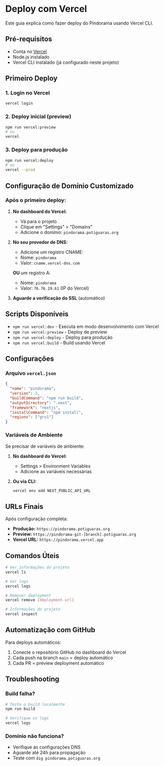 # Deploy com Vercel

Este guia explica como fazer deploy do Pindorama usando Vercel CLI.

## Pré-requisitos

- Conta no [Vercel](https://vercel.com)
- Node.js instalado
- Vercel CLI instalado (já configurado neste projeto)

## Primeiro Deploy

### 1. Login no Vercel
```bash
vercel login
```

### 2. Deploy inicial (preview)
```bash
npm run vercel:preview
# ou
vercel
```

### 3. Deploy para produção
```bash
npm run vercel:deploy
# ou
vercel --prod
```

## Configuração de Domínio Customizado

### Após o primeiro deploy:

1. **No dashboard do Vercel:**
   - Vá para o projeto
   - Clique em "Settings" > "Domains"
   - Adicione o domínio: `pindorama.potiguaras.org`

2. **No seu provedor de DNS:**
   - Adicione um registro CNAME:
   - Nome: `pindorama`
   - Valor: `cname.vercel-dns.com`

   **OU** um registro A:
   - Nome: `pindorama`
   - Valor: `76.76.19.61` (IP do Vercel)

3. **Aguarde a verificação do SSL** (automático)

## Scripts Disponíveis

- `npm run vercel:dev` - Executa em modo desenvolvimento com Vercel
- `npm run vercel:preview` - Deploy de preview
- `npm run vercel:deploy` - Deploy para produção
- `npm run vercel:build` - Build usando Vercel

## Configurações

### Arquivo `vercel.json`
```json
{
  "name": "pindorama",
  "version": 2,
  "buildCommand": "npm run build",
  "outputDirectory": ".next",
  "framework": "nextjs",
  "installCommand": "npm install",
  "regions": ["gru1"]
}
```

### Variáveis de Ambiente

Se precisar de variáveis de ambiente:

1. **No dashboard do Vercel:**
   - Settings > Environment Variables
   - Adicione as variáveis necessárias

2. **Ou via CLI:**
   ```bash
   vercel env add NEXT_PUBLIC_API_URL
   ```

## URLs Finais

Após configuração completa:
- **Produção:** `https://pindorama.potiguaras.org`
- **Preview:** `https://pindorama-git-[branch].potiguaras.org`
- **Vercel URL:** `https://pindorama.vercel.app`

## Comandos Úteis

```bash
# Ver informações do projeto
vercel ls

# Ver logs
vercel logs

# Remover deployment
vercel remove [deployment-url]

# Informações do projeto
vercel inspect
```

## Automatização com GitHub

Para deploys automáticos:

1. Conecte o repositório GitHub no dashboard do Vercel
2. Cada push na branch `main` = deploy automático
3. Cada PR = preview deployment automático

## Troubleshooting

### Build falha?
```bash
# Teste o build localmente
npm run build

# Verifique os logs
vercel logs
```

### Domínio não funciona?
- Verifique as configurações DNS
- Aguarde até 24h para propagação
- Teste com `dig pindorama.potiguaras.org`
